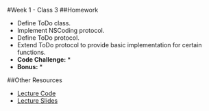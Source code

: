 #Week 1 - Class 3
##Homework
* Define ToDo class.
* Implement NSCoding protocol.
* Define ToDo protocol.
* Extend ToDo protocol to provide basic implementation for certain functions.
* **Code Challenge:**
  *
* **Bonus:**
  *

##Other Resources
* [Lecture Code](lecture-code/)
* [Lecture Slides](lecture-slides/)
